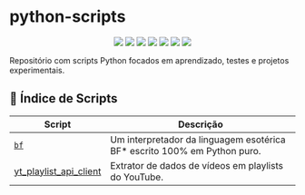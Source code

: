 # python-scripts

<p align="center">
  <img src="https://img.shields.io/badge/status-em%20evolução-yellowgreen" />
  <img src="https://img.shields.io/badge/Linguagem-Python-blue?logo=python&logoColor=white" />
  <img src="https://img.shields.io/github/last-commit/ahaerdy/python-scripts" />
  <img src="https://img.shields.io/github/repo-size/ahaerdy/python-scripts" />
  <img src="https://img.shields.io/github/issues/ahaerdy/python-scripts" />
  <img src="https://img.shields.io/github/license/ahaerdy/python-scripts" />
  <a href="https://www.linkedin.com/in/arthur-haerdy-jr/">
    <img src="https://img.shields.io/badge/LinkedIn-Arthur%20Haerdy%20Jr.-0077B5?logo=linkedin" />
  </a>
</p>


Repositório com scripts Python focados em aprendizado, testes e projetos experimentais.

## 📁 Índice de Scripts

| Script | Descrição |
|--------|-----------|
| [`bf`](https://github.com/ahaerdy/python-scripts/tree/main/bf)| Um interpretador da linguagem esotérica BF* escrito 100% em Python puro. |
| [yt_playlist_api_client](https://github.com/ahaerdy/python-scripts/tree/main/yt_playlist_api_client) | Extrator de dados de vídeos em playlists do YouTube. | Em breve | Novos scripts serão adicionados regularmente. |

